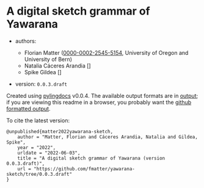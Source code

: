 # A digital sketch grammar of Yawarana

* authors:
  * Florian Matter ([0000-0002-2545-5154](https://orcid.org/0000-0002-2545-5154), University of Oregon and University of Bern)
  * Natalia Cáceres Arandia []
  * Spike Gildea []

* version: `0.0.3.draft`

Created using [pylingdocs](https://github.com/fmatter/pylingdocs/) v0.0.4.
The available output formats are in [output](./output); if you are viewing this readme
in a browser, you probably want the [github formatted output](./output/github).

To cite the latest version:

```
@unpublished{matter2022yawarana-sketch,
    author = "Matter, Florian and Cáceres Arandia, Natalia and Gildea, Spike",
    year = "2022",
    urldate = "2022-06-03",
    title = "A digital sketch grammar of Yawarana (version 0.0.3.draft)",
    url = "https://github.com/fmatter/yawarana-sketch/tree/0.0.3.draft"
}
```